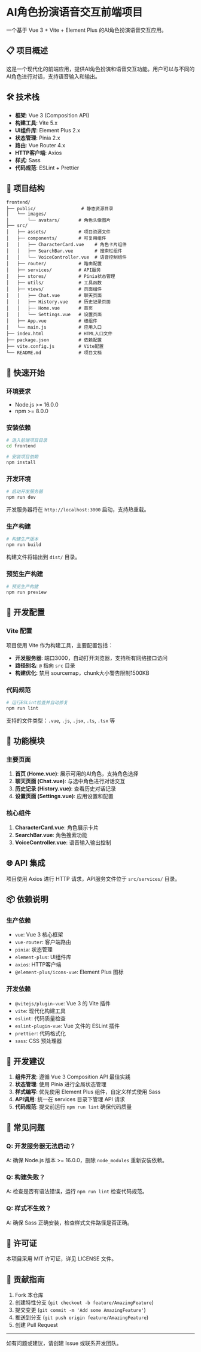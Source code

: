 # AI角色扮演语音交互前端项目

一个基于 Vue 3 + Vite + Element Plus 的AI角色扮演语音交互应用。

## 📋 项目概述

这是一个现代化的前端应用，提供AI角色扮演和语音交互功能。用户可以与不同的AI角色进行对话，支持语音输入和输出。

## 🛠️ 技术栈

- **框架**: Vue 3 (Composition API)
- **构建工具**: Vite 5.x
- **UI组件库**: Element Plus 2.x
- **状态管理**: Pinia 2.x
- **路由**: Vue Router 4.x
- **HTTP客户端**: Axios
- **样式**: Sass
- **代码规范**: ESLint + Prettier

## 📁 项目结构

```
frontend/
├── public/                 # 静态资源目录
│   └── images/
│       └── avatars/       # 角色头像图片
├── src/
│   ├── assets/            # 项目资源文件
│   ├── components/        # 可复用组件
│   │   ├── CharacterCard.vue    # 角色卡片组件
│   │   ├── SearchBar.vue        # 搜索栏组件
│   │   └── VoiceController.vue  # 语音控制组件
│   ├── router/            # 路由配置
│   ├── services/          # API服务
│   ├── stores/            # Pinia状态管理
│   ├── utils/             # 工具函数
│   ├── views/             # 页面组件
│   │   ├── Chat.vue       # 聊天页面
│   │   ├── History.vue    # 历史记录页面
│   │   ├── Home.vue       # 首页
│   │   └── Settings.vue   # 设置页面
│   ├── App.vue            # 根组件
│   └── main.js            # 应用入口
├── index.html             # HTML入口文件
├── package.json           # 依赖配置
├── vite.config.js         # Vite配置
└── README.md              # 项目文档
```

## 🚀 快速开始

### 环境要求

- Node.js >= 16.0.0
- npm >= 8.0.0

### 安装依赖

```bash
# 进入前端项目目录
cd frontend

# 安装项目依赖
npm install
```

### 开发环境

```bash
# 启动开发服务器
npm run dev
```

开发服务器将在 `http://localhost:3000` 启动，支持热重载。

### 生产构建

```bash
# 构建生产版本
npm run build
```

构建文件将输出到 `dist/` 目录。

### 预览生产构建

```bash
# 预览生产构建
npm run preview
```

## 🔧 开发配置

### Vite 配置

项目使用 Vite 作为构建工具，主要配置包括：

- **开发服务器**: 端口3000，自动打开浏览器，支持所有网络接口访问
- **路径别名**: `@` 指向 `src` 目录
- **构建优化**: 禁用 sourcemap，chunk大小警告限制1500KB

### 代码规范

```bash
# 运行ESLint检查并自动修复
npm run lint
```

支持的文件类型：`.vue`, `.js`, `.jsx`, `.ts`, `.tsx` 等

## 📱 功能模块

### 主要页面

1. **首页 (Home.vue)**: 展示可用的AI角色，支持角色选择
2. **聊天页面 (Chat.vue)**: 与选中角色进行对话交互
3. **历史记录 (History.vue)**: 查看历史对话记录
4. **设置页面 (Settings.vue)**: 应用设置和配置

### 核心组件

1. **CharacterCard.vue**: 角色展示卡片
2. **SearchBar.vue**: 角色搜索功能
3. **VoiceController.vue**: 语音输入输出控制

## 🌐 API 集成

项目使用 Axios 进行 HTTP 请求，API服务文件位于 `src/services/` 目录。

## 📦 依赖说明

### 生产依赖

- `vue`: Vue 3 核心框架
- `vue-router`: 客户端路由
- `pinia`: 状态管理
- `element-plus`: UI组件库
- `axios`: HTTP客户端
- `@element-plus/icons-vue`: Element Plus 图标

### 开发依赖

- `@vitejs/plugin-vue`: Vue 3 的 Vite 插件
- `vite`: 现代化构建工具
- `eslint`: 代码质量检查
- `eslint-plugin-vue`: Vue 文件的 ESLint 插件
- `prettier`: 代码格式化
- `sass`: CSS 预处理器

## 🎯 开发建议

1. **组件开发**: 遵循 Vue 3 Composition API 最佳实践
2. **状态管理**: 使用 Pinia 进行全局状态管理
3. **样式编写**: 优先使用 Element Plus 组件，自定义样式使用 Sass
4. **API调用**: 统一在 services 目录下管理 API 请求
5. **代码规范**: 提交前运行 `npm run lint` 确保代码质量

## 🐛 常见问题

### Q: 开发服务器无法启动？
A: 确保 Node.js 版本 >= 16.0.0，删除 `node_modules` 重新安装依赖。

### Q: 构建失败？
A: 检查是否有语法错误，运行 `npm run lint` 检查代码规范。

### Q: 样式不生效？
A: 确保 Sass 正确安装，检查样式文件路径是否正确。

## 📄 许可证

本项目采用 MIT 许可证，详见 LICENSE 文件。

## 🤝 贡献指南

1. Fork 本仓库
2. 创建特性分支 (`git checkout -b feature/AmazingFeature`)
3. 提交变更 (`git commit -m 'Add some AmazingFeature'`)
4. 推送到分支 (`git push origin feature/AmazingFeature`)
5. 创建 Pull Request

---

如有问题或建议，请创建 Issue 或联系开发团队。
